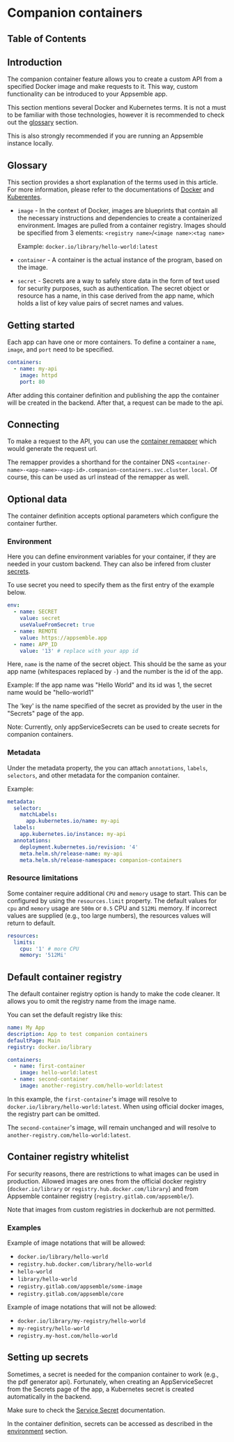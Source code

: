 # Companion containers

## Table of Contents

## Introduction

The companion container feature allows you to create a custom API from a specified Docker image and
make requests to it. This way, custom functionality can be introduced to your Appsemble app.

This section mentions several Docker and Kubernetes terms. It is not a must to be familiar with
those technologies, however it is recommended to check out the [glossary](#glossary) section.

This is also strongly recommended if you are running an Appsemble instance locally.

## Glossary

This section provides a short explanation of the terms used in this article. For more information,
please refer to the documentations of [Docker](https://docs.docker.com/) and
[Kuberentes](https://kubernetes.io/docs/home/).

- `image` - In the context of Docker, images are blueprints that contain all the necessary
  instructions and dependencies to create a containerized environment. Images are pulled from a
  container registry. Images should be specified from 3 elements:
  `<registry name>`/`<image name>`:`<tag name>`

  Example: `docker.io/library/hello-world:latest`

- `container` - A container is the actual instance of the program, based on the image.

- `secret` - Secrets are a way to safely store data in the form of text used for security purposes,
  such as authentication. The secret object or resource has a name, in this case derived from the
  app name, which holds a list of key value pairs of secret names and values.

## Getting started

Each app can have one or more containers. To define a container a `name`, `image`, and `port` need
to be specified.

```yaml
containers:
  - name: my-api
    image: httpd
    port: 80
```

After adding this container definition and publishing the app the container will be created in the
backend. After that, a request can be made to the api.

## Connecting

To make a request to the API, you can use the
[container remapper](../06-remappers/04-data.mdx#remapper) which would generate the request url.

The remapper provides a shorthand for the container DNS
`<container-name>-<app-name>-<app-id>.companion-containers.svc.cluster.local`. Of course, this can
be used as url instead of the remapper as well.

## Optional data

The container definition accepts optional parameters which configure the container further.

### Environment

Here you can define environment variables for your container, if they are needed in your custom
backend. They can also be infered from cluster [secrets](#setting-up-secrets).

To use secret you need to specify them as the first entry of the example below.

```yaml
env:
  - name: SECRET
    value: secret
    useValueFromSecret: true
  - name: REMOTE
    value: https://appsemble.app
  - name: APP_ID
    value: '13' # replace with your app id
```

Here, `name` is the name of the secret object. This should be the same as your app name (whitespaces
replaced by `-`) and the number is the id of the app.

Example: If the app name was "Hello World" and its id was 1, the secret name would be "hello-world1"

The 'key' is the name specified of the secret as provided by the user in the "Secrets" page of the
app.

Note: Currently, only appServiceSecrets can be used to create secrets for companion containers.

### Metadata

Under the metadata property, the you can attach `annotations`, `labels`, `selectors`, and other
metadata for the companion container.

Example:

```yaml
metadata:
  selector:
    matchLabels:
      app.kubernetes.io/name: my-api
  labels:
    app.kubernetes.io/instance: my-api
  annotations:
    deployment.kubernetes.io/revision: '4'
    meta.helm.sh/release-name: my-api
    meta.helm.sh/release-namespace: companion-containers
```

### Resource limitations

Some container require additional `CPU` and `memory` usage to start. This can be configured by using
the `resources.limit` property. The default values for `cpu` and `memory` usage are `500m` or `0.5`
CPU and `512Mi` memory. If incorrect values are supplied (e.g., too large numbers), the resources
values will return to default.

```yaml
resources:
  limits:
    cpu: '1' # more CPU
    memory: '512Mi'
```

## Default container registry

The default container registry option is handy to make the code cleaner. It allows you to omit the
registry name from the image name.

You can set the default registry like this:

```yaml
name: My App
description: App to test companion containers
defaultPage: Main
registry: docker.io/library

containers:
  - name: first-container
    image: hello-world:latest
  - name: second-container
    image: another-registry.com/hello-world:latest
```

In this example, the `first-container`'s image will resolve to
`docker.io/library/hello-world:latest`. When using official docker images, the registry part can be
omitted.

The `second-container`'s image, will remain unchanged and will resolve to
`another-registry.com/hello-world:latest`.

## Container registry whitelist

For security reasons, there are restrictions to what images can be used in production. Allowed
images are ones from the official docker registry (`docker.io/library` or
`registry.hub.docker.com/library`) and from Appsemble container registry
(`registry.gitlab.com/appsemble/`).

Note that images from custom registries in dockerhub are not permitted.

### Examples

Example of image notations that will be allowed:

- `docker.io/library/hello-world`
- `registry.hub.docker.com/library/hello-world`
- `hello-world`
- `library/hello-world`
- `registry.gitlab.com/appsemble/some-image`
- `registry.gitlab.com/appsemble/core`

Example of image notations that will not be allowed:

- `docker.io/library/my-registry/hello-world`
- `my-registry/hello-world`
- `registry.my-host.com/hello-world`

## Setting up secrets

Sometimes, a secret is needed for the companion container to work (e.g., the pdf generator api).
Fortunately, when creating an AppServiceSecret from the Secrets page of the app, a Kubernetes secret
is created automatically in the backend.

Make sure to check the [Service Secret](./service.md) documentation.

In the container definition, secrets can be accessed as described in the [environment](#environment)
section.
